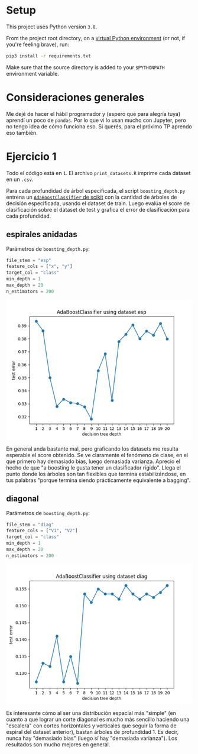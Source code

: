 # Setup
This project uses Python version `3.8`.

From the project root directory, on a [virtual Python environment](https://virtualenvwrapper.readthedocs.io/en/latest/) (or not, if you're feeling brave), run:
```bash
pip3 install -r requirements.txt
```

Make sure that the source directory is added to your `$PYTHONPATH` environment variable.

# Consideraciones generales
Me dejé de hacer el hábil programador y (espero que para alegría tuya) aprendí un poco de `pandas`. Por lo que vi lo usan mucho con Jupyter, pero no tengo idea de cómo funciona eso. Si querés, para el próximo TP aprendo eso también. 

# Ejercicio 1
Todo el código está en `1`. El archivo `print_datasets.R` imprime cada dataset en un `.csv`.

Para cada profundidad de árbol especificada, el script `boosting_depth.py` entrena un [`AdaBoostClassifier` de scikit](https://scikit-learn.org/stable/modules/generated/sklearn.ensemble.AdaBoostClassifier.html?highlight=adaboost#sklearn.ensemble.AdaBoostClassifier) con la cantidad de árboles de decisión especificada, usando el dataset de train. Luego evalúa el score de clasificación sobre el dataset de test y grafica el error de clasificación para cada profundidad.

## espirales anidadas
Parámetros de `boosting_depth.py`:

```python
file_stem = "esp"
feature_cols = ["x", "y"]
target_col = "class"
min_depth = 1
max_depth = 20
n_estimators = 200
```

![esp_boosting](1/esp_boosting.png)

En general anda bastante mal, pero graficando los datasets me resulta esperable el score obtenido. Se ve claramente el fenómeno de clase, en el que primero hay demasiado bias, luego demasiada varianza. Aprecio el hecho de que "a boosting le gusta tener un clasificador rígido". Llega el punto donde los árboles son tan flexibles que termina estabilizándose, en tus palabras "porque termina siendo prácticamente equivalente a bagging".

## diagonal
Parámetros de `boosting_depth.py`:

```python
file_stem = "diag"
feature_cols = ["V1", "V2"]
target_col = "class"
min_depth = 1
max_depth = 20
n_estimators = 200
```

![diag_boosting](1/diag_boosting.png)

Es interesante cómo al ser una distribución espacial más "simple" (en cuanto a que lograr un corte diagonal es mucho más sencillo haciendo una "escalera" con cortes horizontales y verticales que seguir la forma de espiral del dataset anterior), bastan árboles de profundidad 1. Es decir, nunca hay "demasiado bias" (luego sí hay "demasiada varianza"). Los resultados son mucho mejores en general.
